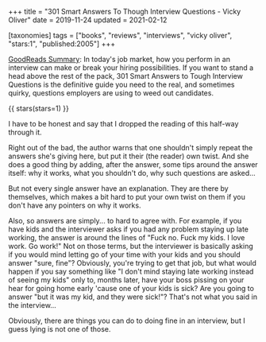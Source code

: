 +++
title = "301 Smart Answers To Though Interview Questions - Vicky Oliver"
date = 2019-11-24
updated = 2021-02-12

[taxonomies]
tags = ["books", "reviews", "interviews", "vicky oliver", "stars:1",
"published:2005"]
+++

[GoodReads Summary](https://www.goodreads.com/book/show/287009.301_Smart_Answers_to_Tough_Interview_Questions):
In today's job market, how you perform in an interview can make or break your
hiring possibilities. If you want to stand a head above the rest of the pack,
301 Smart Answers to Tough Interview Questions is the definitive guide you need
to the real, and sometimes quirky, questions employers are using to weed out
candidates.

<!-- more -->

{{ stars(stars=1) }}

I have to be honest and say that I dropped the reading of this half-way through
it.

Right out of the bad, the author warns that one shouldn't simply repeat the
answers she's giving here, but put it their (the reader) own twist. And she
does a good thing by adding, after the answer, some tips around the answer
itself: why it works, what you shouldn't do, why such questions are asked...

But not every single answer have an explanation. They are there by themselves,
which makes a bit hard to put your own twist on them if you don't have any
pointers on why it works.

Also, so answers are simply... to hard to agree with. For example, if you have
kids and the interviewer asks if you had any problem staying up late working,
the answer is around the lines of "Fuck no. Fuck my kids. I love work. Go
work!" Not on those terms, but the interviewer is basically asking if you would
mind letting go of your time with your kids and you should answer "sure, fine"?
Obviously, you're trying to get that job, but what would happen if you say
something like "I don't mind staying late working instead of seeing my kids"
only to, months later, have your boss pissing on your hear for going home early
'cause one of your kids is sick? Are you going to answer "but it was my kid,
and they were sick!"? That's not what you said in the interview...

Obviously, there are things you can do to doing fine in an interview, but I
guess lying is not one of those.
